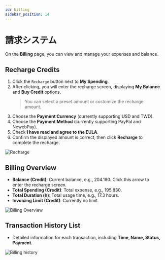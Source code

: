 ```yaml
---
id: billing
sidebar_position: 14
---
```


# 請求システム

On the **Billing** page, you can view and manage your expenses and balance.

## **Recharge Credits**

1. Click the `Recharge` button next to **My Spending**.
2. After clicking, you will enter the recharge screen, displaying **My Balance** and **Buy Credit** options.
   > You can select a preset amount or customize the recharge amount.
3. Choose the **Payment Currency** (currently supporting USD and TWD).
4. Choose the **Payment Method** (currently supporting PayPal and NewebPay).
5. Check **I have read and agree to the EULA**.
6. Confirm the displayed amount is correct, then click **Recharge** to complete the recharge.

![Recharge](../../../../../docs/docs-images/p11/01.Recharge.jpg)

## **Billing Overview**

- **Balance (Credit)**: Current balance, e.g., 204.160. Click this arrow to enter the recharge screen.
- **Total Spending (Credit)**: Total expense, e.g., 195.830.
- **Total Duration (h)**: Total usage time, e.g., 17.3 hours.
- **Invoicing Limit (Credit)**: Currently no limit.

![Billing Overview](../../../../../docs/docs-images/p11/02.Billing%20Overview.jpg)

## **Transaction History List**

- Detailed information for each transaction, including **Time, Name, Status, Payment**.

![Billing history](../../../../../docs/docs-images/p11/03.Billing%20history.jpg)
